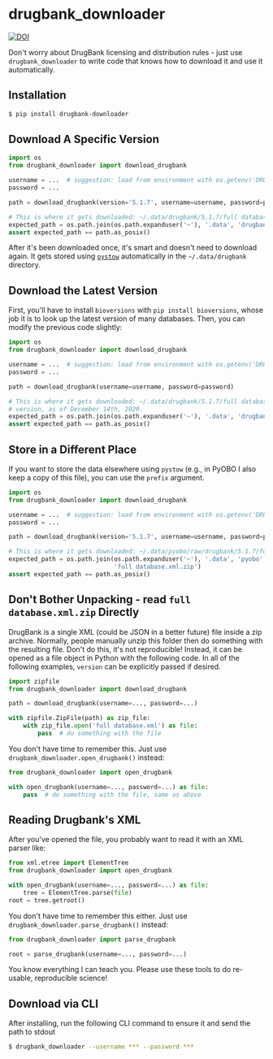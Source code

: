 # drugbank_downloader

<a href="https://zenodo.org/badge/latestdoi/321374043"><img src="https://zenodo.org/badge/321374043.svg" alt="DOI"></a>

Don't worry about DrugBank licensing and distribution rules - just use ``drugbank_downloader`` to write code that knows
how to download it and use it automatically.

## Installation

```bash
$ pip install drugbank-downloader
```

## Download A Specific Version

```python
import os
from drugbank_downloader import download_drugbank

username = ...  # suggestion: load from environment with os.getenv('DRUGBANK_USERNAME')
password = ...

path = download_drugbank(version='5.1.7', username=username, password=password)

# This is where it gets downloaded: ~/.data/drugbank/5.1.7/full database.xml.zip
expected_path = os.path.join(os.path.expanduser('~'), '.data', 'drugbank', '5.1.7', 'full database.xml.zip')
assert expected_path == path.as_posix()
```

After it's been downloaded once, it's smart and doesn't need to download again. It gets stored
using [`pystow`](https://github.com/cthoyt/pystow) automatically in the `~/.data/drugbank`
directory.

## Download the Latest Version

First, you'll have to install `bioversions` with `pip install bioversions`, whose job it is to look up the latest
version of many databases. Then, you can modify the previous code slightly:

```python
import os
from drugbank_downloader import download_drugbank

username = ...  # suggestion: load from environment with os.getenv('DRUGBANK_USERNAME')
password = ...

path = download_drugbank(username=username, password=password)

# This is where it gets downloaded: ~/.data/drugbank/5.1.7/full database.xml.zip based on the latest
# version, as of December 14th, 2020.
expected_path = os.path.join(os.path.expanduser('~'), '.data', 'drugbank', '5.1.7', 'full database.xml.zip')
assert expected_path == path.as_posix()
```

## Store in a Different Place

If you want to store the data elsewhere using `pystow` (e.g., in PyOBO I also keep a copy of this file), you can use
the `prefix` argument.

```python
import os
from drugbank_downloader import download_drugbank

username = ...  # suggestion: load from environment with os.getenv('DRUGBANK_USERNAME')
password = ...

path = download_drugbank(version='5.1.7', username=username, password=password, prefix=['pyobo', 'raw', 'drugbank'])

# This is where it gets downloaded: ~/.data/pyobo/raw/drugbank/5.1.7/full database.xml.zip
expected_path = os.path.join(os.path.expanduser('~'), '.data', 'pyobo', 'raw', 'drugbank', '5.1.7',
                             'full database.xml.zip')
assert expected_path == path.as_posix()
```

## Don't Bother Unpacking - read `full database.xml.zip` Directly

DrugBank is a single XML (could be JSON in a better future) file inside a zip archive. Normally, people
manually unzip this folder then do something with the resulting file. Don't do this, it's not reproducible!
Instead, it can be opened as a file object in Python with the following code. In all of the following
examples, `version` can be explicitly passed if desired.

```python
import zipfile
from drugbank_downloader import download_drugbank

path = download_drugbank(username=..., password=...)

with zipfile.ZipFile(path) as zip_file:
    with zip_file.open('full database.xml') as file:
        pass  # do something with the file
```

You don't have time to remember this. Just use `drugbank_downloader.open_drugbank()` instead:

```python
from drugbank_downloader import open_drugbank

with open_drugbank(username=..., password=...) as file:
    pass  # do something with the file, same as above
```

## Reading Drugbank's XML

After you've opened the file, you probably want to read it with an XML parser like:

```python
from xml.etree import ElementTree
from drugbank_downloader import open_drugbank

with open_drugbank(username=..., password=...) as file:
    tree = ElementTree.parse(file)
root = tree.getroot()
```

You don't have time to remember this either. Just use `drugbank_downloader.parse_drugbank()` instead:

```python
from drugbank_downloader import parse_drugbank

root = parse_drugbank(username=..., password=...)
```

You know everything I can teach you. Please use these tools to do re-usable, reproducible science!

## Download via CLI

After installing, run the following CLI command to ensure it and send the path to stdout

```bash
$ drugbank_downloader --username *** --password ***
```
